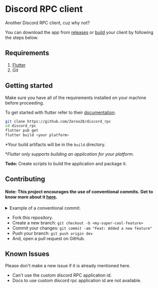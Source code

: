 # Discord RPC client

Another Discord RPC client, cuz why not?

You can download the app from [releases](https://github.com/Zeroo28/discord_rpc/releases/) or [build](#getting-started) your client by following the steps below.

## Requirements

1. [Flutter](https://docs.flutter.dev/get-started/install)
2. Git

## Getting started

Make sure you have all of the requirements installed on your machine before proceeding.

To get started with flutter refer to their [documentation](https://docs.flutter.dev/).

```sh
git clone https://github.com/Zeroo28/discord_rpc
cd discord_rpc
flutter pub get
flutter build <your platform>
```

\*Your build artifacts will be in the `build` directory.

\*_Flutter only supports building an application for your platform._

**Todo:** Create scripts to build the application and package it.

## Contributing

#### Note: This project encourages the use of conventional commits. Get to know more about it [here](https://www.conventionalcommits.org/en/v1.0.0/).

<details>
<summary>Example of a conventional commit.</summary>

    <type>[optional scope]: <description>

    [optional body]

    [optional footer(s)]

</details>


-   Fork this repository.
-   Create a new branch: `git checkout -b <my-super-cool-feature>`
-   Commit your changes: `git commit -am "Feat: Added a new feature"`
-   Push your branch: `git push origin dev`
-   And, open a pull request on GitHub.

## Known Issues

Please don't make a new issue if it is already mentioned here.

-   Can't use the custom discord RPC application id.
-   Docs to use custom discord rpc application id are not available.
